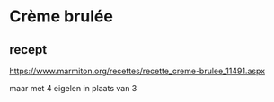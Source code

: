 # Crème brulée

## recept

https://www.marmiton.org/recettes/recette_creme-brulee_11491.aspx

maar met 4 eigelen in plaats van 3
